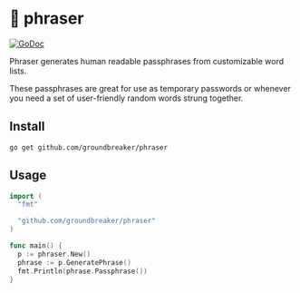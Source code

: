 # :speech_balloon: phraser

[![GoDoc](https://godoc.org/github.com/groundbreaker/phraser?status.svg)](https://godoc.org/github.com/groundbreaker/phraser)

Phraser generates human readable passphrases from customizable word lists.

These passphrases are great for use as temporary passwords or whenever you need
a set of user-friendly random words strung together.

## Install

    go get github.com/groundbreaker/phraser

## Usage

```go
import (
  "fmt"

  "github.com/groundbreaker/phraser"
)

func main() {
  p := phraser.New()
  phrase := p.GeneratePhrase()
  fmt.Println(phrase.Passphrase())
}
```
